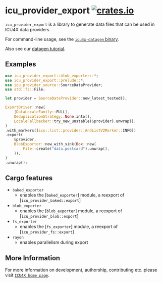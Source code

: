 # icu_provider_export [![crates.io](https://img.shields.io/crates/v/icu_provider_export)](https://crates.io/crates/icu_provider_export)

<!-- cargo-rdme start -->

`icu_provider_export` is a library to generate data files that can be used in ICU4X data providers.

For command-line usage, see the [`icu4x-datagen` binary](https://crates.io/crate/icu4x-datagen).

Also see our [datagen tutorial](https://github.com/unicode-org/icu4x/blob/main/tutorials/data_management.md).

## Examples

```rust
use icu_provider_export::blob_exporter::*;
use icu_provider_export::prelude::*;
use icu_provider_source::SourceDataProvider;
use std::fs::File;

let provider = SourceDataProvider::new_latest_tested();

ExportDriver::new(
    [DataLocaleFamily::FULL],
    DeduplicationStrategy::None.into(),
    LocaleFallbacker::try_new_unstable(&provider).unwrap(),
)
.with_markers([icu::list::provider::AndListV2Marker::INFO])
.export(
    &provider,
    BlobExporter::new_with_sink(Box::new(
        File::create("data.postcard").unwrap(),
    )),
)
.unwrap();
```

## Cargo features

* `baked_exporter`
  * enables the [`baked_exporter`] module, a reexport of [`icu_provider_baked::export`]
* `blob_exporter`
  * enables the [`blob_exporter`] module, a reexport of [`icu_provider_blob::export`]
* `fs_exporter`
  * enables the [`fs_exporter`] module, a reexport of [`icu_provider_fs::export`]
* `rayon`
  * enables parallelism during export

<!-- cargo-rdme end -->

## More Information

For more information on development, authorship, contributing etc. please visit [`ICU4X home page`](https://github.com/unicode-org/icu4x).
